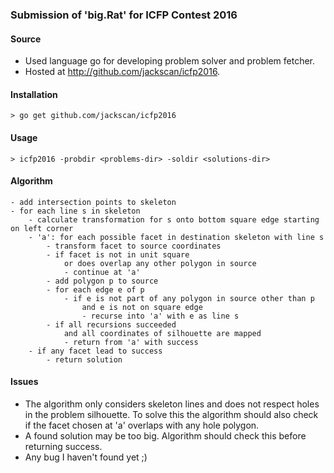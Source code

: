 ### Submission of 'big.Rat' for ICFP Contest 2016

#### Source
- Used language go for developing problem solver and problem fetcher.
- Hosted at http://github.com/jackscan/icfp2016.

#### Installation
    > go get github.com/jackscan/icfp2016

#### Usage
    > icfp2016 -probdir <problems-dir> -soldir <solutions-dir>

#### Algorithm
    - add intersection points to skeleton
    - for each line s in skeleton
        - calculate transformation for s onto bottom square edge starting on left corner
        - 'a': for each possible facet in destination skeleton with line s
            - transform facet to source coordinates
            - if facet is not in unit square
                or does overlap any other polygon in source
                - continue at 'a'
            - add polygon p to source
            - for each edge e of p
                - if e is not part of any polygon in source other than p
                    and e is not on square edge
                    - recurse into 'a' with e as line s
            - if all recursions succeeded
                and all coordinates of silhouette are mapped
                - return from 'a' with success
        - if any facet lead to success
            - return solution

#### Issues
- The algorithm only considers skeleton lines and does not respect holes in the
    problem silhouette. To solve this the algorithm should also check if the
    facet chosen at 'a' overlaps with any hole polygon.
- A found solution may be too big. Algorithm should check this before returning success.
- Any bug I haven't found yet ;)
